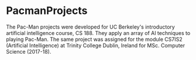 # PacmanProjects
The Pac-Man projects were developed for UC Berkeley's introductory artificial intelligence course, CS 188. They apply an array of AI techniques to playing Pac-Man. The same project was assigned for the module CS7IS2 (Artificial Intelligence) at Trinity College Dublin, Ireland for MSc. Computer Science (2017-18).
